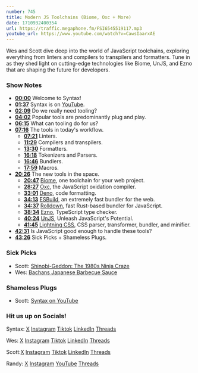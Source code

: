```yaml
---
number: 745
title: Modern JS Toolchains (Biome, Oxc + More)
date: 1710932400354
url: https://traffic.megaphone.fm/FSI6545519117.mp3
youtube_url: https://www.youtube.com/watch?v=CawsIaarxAE
---
```


Wes and Scott dive deep into the world of JavaScript toolchains, exploring everything from linters and compilers to transpilers and formatters. Tune in as they shed light on cutting-edge technologies like Biome, UnJS, and Ezno that are shaping the future for developers.

### Show Notes

* **[00:00](#t=00:00)** Welcome to Syntax!
* **[01:37](#t=01:37)** Syntax is on [YouTube](www.youtube.com/@syntaxfm).
* **[02:09](#t=02:09)** Do we really need tooling?
* **[04:02](#t=04:02)** Popular tools are predominantly plug and play.
* **[06:15](#t=06:15)** What can tooling do for us?
* **[07:16](#t=07:16)** The tools in today's workflow.
    * **[07:21](#t=07:21)** Linters.
    * **[11:29](#t=11:29)** Compilers and transpilers.
    * **[13:30](#t=13:30)** Formatters.
    * **[16:18](#t=16:18)** Tokenizers and Parsers.
    * **[16:46](#t=16:46)** Bundlers.
    * **[17:59](#t=17:59)** Macros.
* **[20:26](#t=20:26)** The new tools in the space.
    * **[20:47](#t=20:47)** [Biome](https://biomejs.dev/), one toolchain for your web project.
    * **[28:27](#t=28:27)** [Oxc](https://oxc-project.github.io/), the JavaScript oxidation compiler.
    * **[33:01](#t=33:01)** [Deno](https://docs.deno.com/runtime/manual/tools/formatter), code formatting.
    * **[34:13](#t=34:13)** [ESBuild](https://esbuild.github.io/), an extremely fast bundler for the web.
    * **[34:37](#t=34:37)** [Rolldown](https://github.com/rolldown/rolldown), fast Rust-based bundler for JavaScript.
    * **[38:34](#t=38:34)** [Ezno](https://github.com/kaleidawave/ezno), TypeScript type checker.
    * **[40:24](#t=40:24)** [UnJS](https://unjs.io/), Unleash JavaScript's Potential.
    * **[41:45](#t=41:45)** [Lightning CSS](https://lightningcss.dev/), CSS parser, transformer, bundler, and minifier.
* **[42:31](#t=42:31)** Is JavaScript good enough to handle these tools?
* **[43:26](#t=43:26)** Sick Picks + Shameless Plugs.

### Sick Picks

- Scott: [Shinobi-Geddon: The 1980s Ninja Craze](https://www.youtube.com/watch?v=fcq0pwr0IKg)
- Wes: [Bachans Japanese Barbecue Sauce](https://bachans.com/collections/all-products)

### Shameless Plugs

- Scott: [Syntax on YouTube](www.youtube.com/@syntaxfm)

### Hit us up on Socials!

Syntax: [X](https://twitter.com/syntaxfm) [Instagram](https://www.instagram.com/syntax_fm/) [Tiktok](https://www.tiktok.com/@syntaxfm) [LinkedIn](https://www.linkedin.com/company/96077407/admin/feed/posts/) [Threads](https://www.threads.net/@syntax_fm)

Wes: [X](https://twitter.com/wesbos) [Instagram](https://www.instagram.com/wesbos/) [Tiktok](https://www.tiktok.com/@wesbos) [LinkedIn](https://www.linkedin.com/in/wesbos/) [Threads](https://www.threads.net/@wesbos)

Scott:[X](https://twitter.com/stolinski) [Instagram](https://www.instagram.com/stolinski/) [Tiktok](https://www.tiktok.com/@stolinski) [LinkedIn](https://www.linkedin.com/in/stolinski/) [Threads](https://www.threads.net/@stolinski)

Randy: [X](https://twitter.com/randyrektor) [Instagram](https://www.instagram.com/randyrektor/) [YouTube](https://www.youtube.com/@randyrektor) [Threads](https://www.threads.net/@randyrektor)
